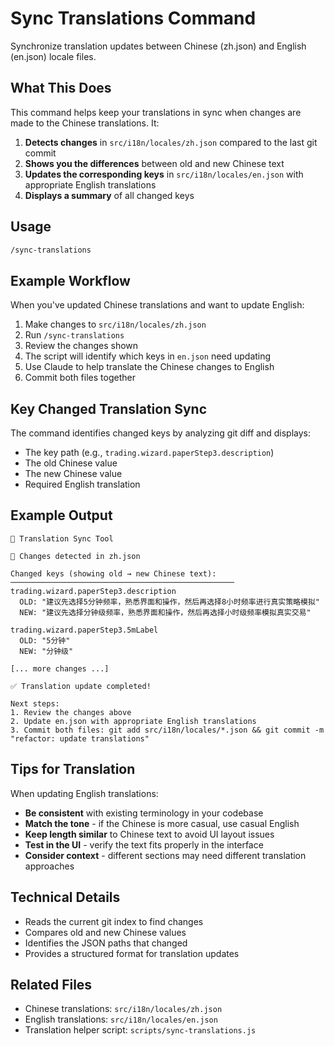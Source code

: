 # Sync Translations Command

Synchronize translation updates between Chinese (zh.json) and English (en.json) locale files.

## What This Does

This command helps keep your translations in sync when changes are made to the Chinese translations. It:

1. **Detects changes** in `src/i18n/locales/zh.json` compared to the last git commit
2. **Shows you the differences** between old and new Chinese text
3. **Updates the corresponding keys** in `src/i18n/locales/en.json` with appropriate English translations
4. **Displays a summary** of all changed keys

## Usage

```bash
/sync-translations
```

## Example Workflow

When you've updated Chinese translations and want to update English:

1. Make changes to `src/i18n/locales/zh.json`
2. Run `/sync-translations`
3. Review the changes shown
4. The script will identify which keys in `en.json` need updating
5. Use Claude to help translate the Chinese changes to English
6. Commit both files together

## Key Changed Translation Sync

The command identifies changed keys by analyzing git diff and displays:
- The key path (e.g., `trading.wizard.paperStep3.description`)
- The old Chinese value
- The new Chinese value
- Required English translation

## Example Output

```
🔄 Translation Sync Tool

📝 Changes detected in zh.json

Changed keys (showing old → new Chinese text):
──────────────────────────────────────────────────
trading.wizard.paperStep3.description
  OLD: "建议先选择5分钟频率，熟悉界面和操作，然后再选择8小时频率进行真实策略模拟"
  NEW: "建议先选择分钟级频率，熟悉界面和操作，然后再选择小时级频率模拟真实交易"

trading.wizard.paperStep3.5mLabel
  OLD: "5分钟"
  NEW: "分钟级"

[... more changes ...]

✅ Translation update completed!

Next steps:
1. Review the changes above
2. Update en.json with appropriate English translations
3. Commit both files: git add src/i18n/locales/*.json && git commit -m "refactor: update translations"
```

## Tips for Translation

When updating English translations:

- **Be consistent** with existing terminology in your codebase
- **Match the tone** - if the Chinese is more casual, use casual English
- **Keep length similar** to Chinese text to avoid UI layout issues
- **Test in the UI** - verify the text fits properly in the interface
- **Consider context** - different sections may need different translation approaches

## Technical Details

- Reads the current git index to find changes
- Compares old and new Chinese values
- Identifies the JSON paths that changed
- Provides a structured format for translation updates

## Related Files

- Chinese translations: `src/i18n/locales/zh.json`
- English translations: `src/i18n/locales/en.json`
- Translation helper script: `scripts/sync-translations.js`

